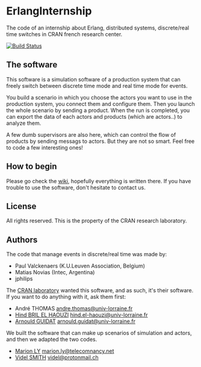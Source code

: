 ErlangInternship
================

The code of an internship about Erlang, distributed systems, discrete/real time switches in CRAN french research center.

[![Build Status](https://magnum.travis-ci.com/Videl/ErlangInternship.svg?token=HjXfS6RsE3Qp2htUyQWj&branch=master)](https://magnum.travis-ci.com/Videl/ErlangInternship)

The software
------------
This software is a simulation software of a production system that can freely switch between discrete time mode and real time mode for events.

You build a scenario in which you choose the actors you want to use in the production system, you connect them and configure them. Then you launch the whole scenario by sending a product. When the run is completed, you can export the data of each actors and products (which are actors..) to analyze them. 

A few dumb supervisors are also here, which can control the flow of products by sending messags to actors. But they are not so smart. Feel free to code a few interesting ones!

How to begin
------------
Please go check the [wiki](https://github.com/Videl/simdr/wiki), hopefully everything is written there.
If you have trouble to use the software, don't hesitate to contact us.

License
-------

All rights reserved. This is the property of the CRAN research laboratory.

Authors
-------

The code that manage events in discrete/real time was made by:
 * Paul Valckenaers (K.U.Leuven Association, Belgium)
 * Matias Novias    (Intec, Argentina)
 * jphilips

The [CRAN laboratory](http://www.cran.uhp-nancy.fr/) wanted this software, and as such, it's their software. If you want to do anything with it, ask them first:
 * André THOMAS andre.thomas@univ-lorraine.fr
 * [Hind BRIL EL HAOUZI](https://github.com/HindBRIL) hind.el-haouzi@univ-lorraine.fr
 * [Arnould GUIDAT](https://github.com/ArnouldGuidat) arnould.guidat@univ-lorraine.fr

We built the software that can make up scenarios of simulation and actors, and then we adapted the two codes.
 * [Marion LY](https://github.com/MarionLy) marion.ly@telecomnancy.net
 * [Videl SMITH](https://github.com/Videl) videl@protonmail.ch
